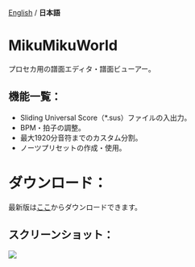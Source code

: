 [English](./README.md) / **日本語**

# MikuMikuWorld
プロセカ用の譜面エディタ・譜面ビューアー。

## 機能一覧：
- Sliding Universal Score（\*.sus）ファイルの入出力。
- BPM・拍子の調整。
- 最大1920分音符までのカスタム分割。
- ノーツプリセットの作成・使用。

# ダウンロード：
最新版は[ここ](https://github.com/crash5band/MikuMikuWorld/releases/latest/download/MikuMikuWorld.zip)からダウンロードできます。

## スクリーンショット：
![](https://user-images.githubusercontent.com/59691627/192070808-1b4eb4b0-9379-4594-b3c5-37df63599a2c.png)
